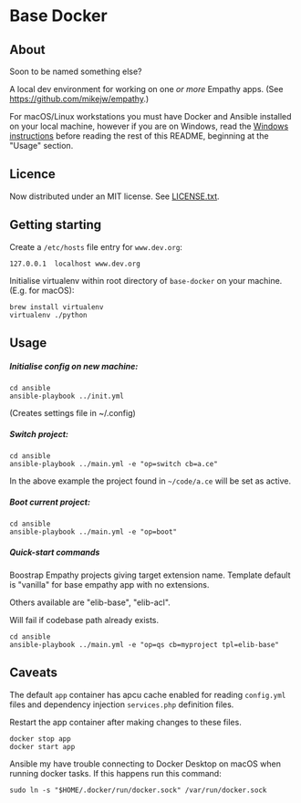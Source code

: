 
Base Docker
===

About
---
Soon to be named something else?


A local dev environment for working on one *or more* Empathy apps. (See https://github.com/mikejw/empathy.)

For macOS/Linux workstations you must have Docker and Ansible installed on your local machine, however if you are
on Windows, read the [Windows instructions](./docs/windows.md) before reading the rest of this README, beginning
at the "Usage" section.


Licence
---
Now distributed under an
MIT license.  See [LICENSE.txt](./LICENSE.txt).


Getting starting
---

Create a `/etc/hosts` file entry for `www.dev.org`:

<pre><code class="language-bash">127.0.0.1	localhost www.dev.org
</code></pre>


Initialise virtualenv within root directory of `base-docker` on your machine. (E.g. for macOS):

<pre><code class="language-bash">brew install virtualenv
virtualenv ./python
</code></pre>


Usage
---

##### Initialise config on new machine:

<pre><code class="language-bash">cd ansible
ansible-playbook ../init.yml
</code></pre>

(Creates settings file in ~/.config)

##### Switch project:

<pre><code class="language-bash">cd ansible
ansible-playbook ../main.yml -e "op=switch cb=a.ce"
</code></pre>

In the above example the project found in `~/code/a.ce` will be set as active.


##### Boot current project:

<pre><code class="language-bash">cd ansible
ansible-playbook ../main.yml -e "op=boot"
</code></pre>


##### Quick-start commands

Boostrap Empathy projects giving target extension name. Template default is "vanilla" for
base empathy app with no extensions.  

Others available are "elib-base", "elib-acl".

Will fail if codebase path already exists.

<pre><code class="language-bash">cd ansible
ansible-playbook ../main.yml -e "op=qs cb=myproject tpl=elib-base"
</code></pre>


Caveats
---
The default `app` container has apcu cache enabled for reading `config.yml` files and dependency injection 
`services.php` definition files.

Restart the app container after making changes to these files.

<pre><code class="language-bash">docker stop app
docker start app
</code></pre>

Ansible my have trouble connecting to Docker Desktop on macOS when running docker tasks.  If 
this happens run this command:

<pre><code class="language-bash">sudo ln -s "$HOME/.docker/run/docker.sock" /var/run/docker.sock
</code></pre>

